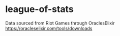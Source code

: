 # league-of-stats

Data sourced from Riot Games through OraclesElixir
https://oracleselixir.com/tools/downloads

